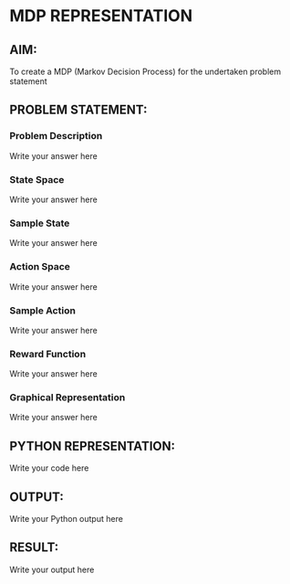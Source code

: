 # MDP REPRESENTATION

## AIM:

To create a MDP (Markov Decision Process) for the undertaken problem statement

## PROBLEM STATEMENT:

### Problem Description
Write your answer here

### State Space
Write your answer here

### Sample State
Write your answer here

### Action Space
Write your answer here

### Sample Action
Write your answer here

### Reward Function
Write your answer here

### Graphical Representation
Write your answer here

## PYTHON REPRESENTATION:
Write your code here

## OUTPUT:
Write your Python output here

## RESULT:
Write your output here

